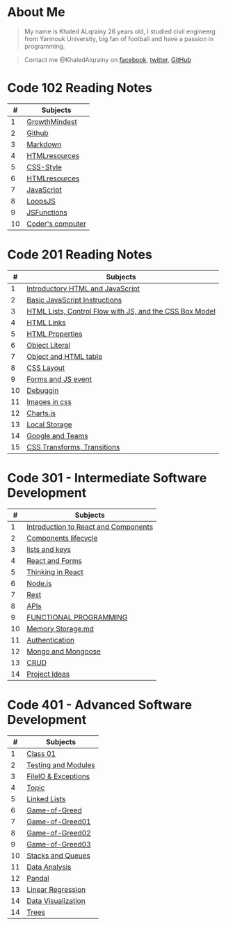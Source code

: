 # About Me
> My name is Khaled ALqrainy 26 years old, I studied civil engineerg from Yarmouk University, big fan of football and have a passion in programming.

> Contact me @KhaledAlqrainy on [facebook](/Facebook.com), [twitter](/twitter.com), [GitHub](github.com)


# Code 102 Reading Notes

| #    |    Subjects    |
| ---- | ----------------------------------- |
|  1   | [GrowthMindest](/GrowthMindest.md)  |
|  2   | [Github](/GitHub.md)                |
|  3   | [Markdown](/Markdown.md)            |
|  4   | [HTMLresources](/HTMLresources.md)  |
|  5   | [CSS-Style](/CSS-Style.md)          |
|  6   | [HTMLresources](/HTMLresources.md)  |
|  7   | [JavaScript](/JavaScript.md)        |
|  8   | [LoopsJS](/LoopsJS.md)              |
|  9   | [JSFunctions](/JSFunctions.md)      |
|  10  | [Coder's computer](/codercomputer.md)|


# Code 201 Reading Notes

| #    |    Subjects    |
| ---- | ----------------------------------- |
|  1   |  [Introductory HTML and JavaScript](/class01.md) |
|  2   | [Basic JavaScript Instructions](/class02.md)  |
|  3   | [HTML Lists, Control Flow with JS, and the CSS Box Model](/HTMLLists.md)  |
|  4   | [HTML Links](/HTMLLinks.md)  |
|  5   |  [HTML Properties](/HTMLproperties.md) |
|  6   | [Object Literal](/Objectliteral.md)  |
|  7   | [Object and HTML table](/HTMLtableandObject.md)  |
|  8   | [CSS Layout](/Layout.md)  |
|  9   | [Forms and JS event](/FormandEvents.md)  |
|  10  | [Debuggin](/debugging.md)  |
|  11  | [Images in css](/images.md)  |
|  12  | [Charts.js](/ChartandCanvas.md)  |
|  13  | [Local Storage](/LocalStorage.md)  |
|  14  | [Google and Teams](/GoogleandTeams.md)  |
|  15   | [CSS Transforms, Transitions](/CSSTransforms.md)  |

# Code 301 - Intermediate Software Development

| #    |    Subjects    |
| ---- | ----------------------------------- |
|  1   |  [Introduction to React and Components](/into-to-react.md) |
|  2   |  [Components lifecycle](/Components-lifecycle.md) |
|  3   |  [lists and keys](/Lists-Keys.md) |
|  4   |  [React and Forms](/React-and-Forms.md) |
|  5   |  [Thinking in React](/Thinking-in-React.md) |
|  6   |  [Node.js](/nodejs.md) |
|  7   |  [Rest](/rest.md) |
|  8   |  [APIs](/APIs.md) |
|  9   |  [FUNCTIONAL PROGRAMMING](/FUNCTIONAL-PROGRAMMING.md) |
|  10   |  [Memory Storage.md](/memory-storage.md) | 
|  11   |  [Authentication](/Authentication.md) |
|  12   |  [Mongo and Mongoose](/Mongo-and-Mongoose.md) |
|  13   |  [CRUD](/CRUD.md) |
|  14   |  [Project Ideas](/Project-Ideas.md) |

# Code 401 - Advanced Software Development

| #    |    Subjects    |
| ---- | ----------------------------------- |
|  1   |  [Class 01](/Class01.md) |
|  2   |  [Testing and Modules](/Testing-and-Modules.md) |
|  3   |  [FileIO & Exceptions](/FileIO-Exceptions.md) |
|  4   |  [Topic](/Topic.md) | 
|  5   |  [Linked Lists](/Linked-Lists.md) |
|  6   |  [Game-of-Greed](/Game-of-Greed.md) |
|  7   |  [Game-of-Greed01](/Game-of-Greed01.md) |
|  8   |  [Game-of-Greed02](/Game-of-Greed02.md) |
|  9   |  [Game-of-Greed03](/Game-of-Greed03.md) |
|  10   |  [Stacks and Queues](/Stacks-and-Queues.md) |
|  11   |  [Data Analysis](/Data-Analysis.md) |
|  12   |  [Pandal](/Pandal.md) | 
|  13   |  [Linear Regression](/Linear-Regression.md) |
|  14   |  [Data Visualization](/Data-Visualization.md) |
|  14   |  [Trees](/Trees.md) |
